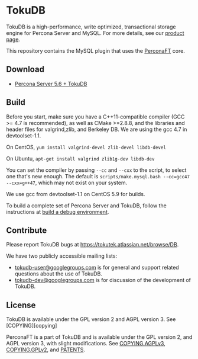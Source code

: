 TokuDB
======

TokuDB is a high-performance, write optimized, transactional storage engine for Percona Server and MySQL.
For more details, see our [product page][products].

This repository contains the MySQL plugin that uses the [PerconaFT][perconaft] core.

[products]: https://www.percona.com/software/percona-tokudb
[perconaft]: http://github.com/Percona/PerconaFT

Download
--------

* [Percona Server 5.6 + TokuDB](http://www.percona.com/downloads/)

Build
-----

Before you start, make sure you have a C++11-compatible compiler (GCC >=
4.7 is recommended), as well as CMake >=2.8.8, and the libraries and
header files for valgrind,zlib, and Berkeley DB.  We are using the gcc 4.7
in devtoolset-1.1.

On CentOS, `yum install valgrind-devel zlib-devel libdb-devel`

On Ubuntu, `apt-get install valgrind zlib1g-dev libdb-dev`

You can set the compiler by passing `--cc` and `--cxx` to the script, to
select one that's new enough.  The default is `scripts/make.mysql.bash
--cc=gcc47 --cxx=g++47`, which may not exist on your system.

We use gcc from devtoolset-1.1 on CentOS 5.9 for builds.

To build a complete set of Percona Server and TokuDB, follow the instructions at
[build a debug environment][howtobuild].

[howtobuild]: https://github.com/percona/tokudb-percona-server-5.6/wiki/Build-a-debug-environment

Contribute
----------

Please report TokuDB bugs at https://tokutek.atlassian.net/browse/DB.

We have two publicly accessible mailing lists:

 - tokudb-user@googlegroups.com is for general and support related
   questions about the use of TokuDB.
 - tokudb-dev@googlegroups.com is for discussion of the development of
   TokuDB.

License
-------

TokuDB is available under the GPL version 2 and AGPL version 3.  See [COPYING][copying]

PerconaFT is a part of TokuDB and is available under the GPL version 2,
and AGPL version 3, with slight modifications. See [COPYING.AGPLv3][agpllicense],
[COPYING.GPLv2][gpllicense], and
[PATENTS][patents].

[agpllicense]: http://github.com/Perona/PerconaFT/blob/master/COPYING.AGPLv3
[gpllicense]: http://github.com/Perona/PerconaFT/blob/master/COPYING.GPLv2
[patents]: http://github.com/Perona/PerconaFT/blob/master/PATENTS
